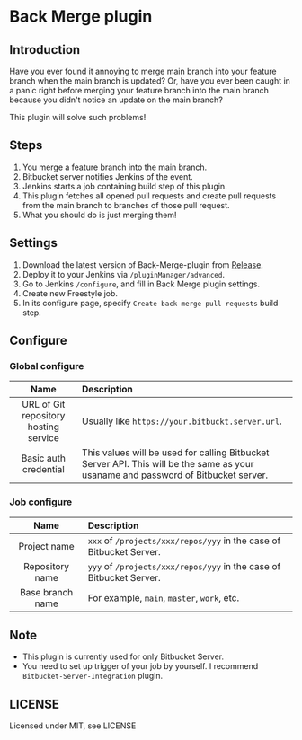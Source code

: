 # Back Merge plugin

## Introduction
Have you ever found it annoying to merge main branch into your feature branch when the main branch is updated?
Or, have you ever been caught in a panic right before merging your feature branch into the main branch because you didn't notice an update on the main branch?

This plugin will solve such problems!

## Steps
1. You merge a feature branch into the main branch.
2. Bitbucket server notifies Jenkins of the event.
3. Jenkins starts a job containing build step of this plugin.
4. This plugin fetches all opened pull requests and create pull requests from the main branch to branches of those pull request.
5. What you should do is just merging them!

## Settings
1. Download the latest version of Back-Merge-plugin from [Release](https://github.com/T45K/Back-Merge-plugin/releases).
2. Deploy it to your Jenkins via `/pluginManager/advanced`.
3. Go to Jenkins `/configure`, and fill in Back Merge plugin settings.
4. Create new Freestyle job.
5. In its configure page, specify `Create back merge pull requests` build step.

## Configure
### Global configure
|Name|Description|
|:--:|:--|
|URL of Git repository hosting service|Usually like `https://your.bitbuckt.server.url`.|
|Basic auth credential|This values will be used for calling Bitbucket Server API. This will be the same as your usaname and password of Bitbucket server.|

### Job configure
|Name|Description|
|:--:|:--|
|Project name|`xxx` of `/projects/xxx/repos/yyy` in the case of Bitbucket Server.|
|Repository name|`yyy` of `/projects/xxx/repos/yyy` in the case of Bitbucket Server.|
|Base branch name|For example, `main`, `master`, `work`, etc.|

## Note
- This plugin is currently used for only Bitbucket Server.
- You need to set up trigger of your job by yourself. I recommend `Bitbucket-Server-Integration` plugin.

## LICENSE
Licensed under MIT, see LICENSE
